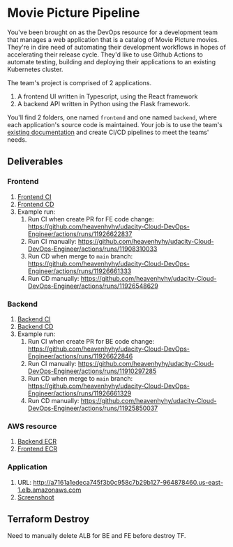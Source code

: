 # Movie Picture Pipeline

You've been brought on as the DevOps resource for a development team that manages a web application that is a catalog of Movie Picture movies. They're in dire need of automating their development workflows in hopes of accelerating their release cycle. They'd like to use Github Actions to automate testing, building and deploying their applications to an existing Kubernetes cluster.

The team's project is comprised of 2 applications.

1. A frontend UI written in Typescript, using the React framework
2. A backend API written in Python using the Flask framework.

You'll find 2 folders, one named `frontend` and one named `backend`, where each application's source code is maintained. Your job is to use the team's [existing documentation](#frontend-development-notes) and create CI/CD pipelines to meet the teams' needs.

## Deliverables

### Frontend

1. [Frontend CI](/.github/workflows/frontend-ci.yaml)
1. [Frontend CD](/.github/workflows/frontend-cd.yaml)
1. Example run:
   1. Run CI when create PR for FE code change: https://github.com/heavenhyhy/udacity-Cloud-DevOps-Engineer/actions/runs/11926622837
   1. Run CI manually: https://github.com/heavenhyhy/udacity-Cloud-DevOps-Engineer/actions/runs/11908310033
   1. Run CD when merge to `main` branch: https://github.com/heavenhyhy/udacity-Cloud-DevOps-Engineer/actions/runs/11926661333
   1. Run CD manually: https://github.com/heavenhyhy/udacity-Cloud-DevOps-Engineer/actions/runs/11926548629

### Backend

1. [Backend CI](/.github/workflows/backend-ci.yaml)
1. [Backend CD](/.github/workflows/backend-cd.yaml)
1. Example run:
   1. Run CI when create PR for BE code change: https://github.com/heavenhyhy/udacity-Cloud-DevOps-Engineer/actions/runs/11926622846
   1. Run CI manually: https://github.com/heavenhyhy/udacity-Cloud-DevOps-Engineer/actions/runs/11910297285
   1. Run CD when merge to `main` branch: https://github.com/heavenhyhy/udacity-Cloud-DevOps-Engineer/actions/runs/11926661329
   1. Run CD manually: https://github.com/heavenhyhy/udacity-Cloud-DevOps-Engineer/actions/runs/11925850037

### AWS resource

1. [Backend ECR]()
1. [Frontend ECR]()

### Application

1. URL: http://a7161a1edeca745f3b0c958c7b29b127-964878460.us-east-1.elb.amazonaws.com
2. [Screenshoot]()

## Terraform Destroy

Need to manually delete ALB for BE and FE before destroy TF.
